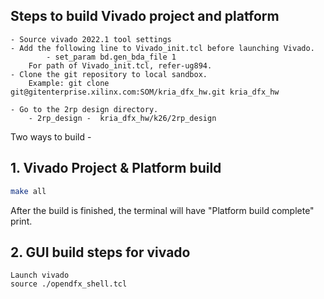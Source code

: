 ## Steps to build Vivado project and platform 
```
- Source vivado 2022.1 tool settings
- Add the following line to Vivado_init.tcl before launching Vivado.
       	- set_param bd.gen_bda_file 1
	For path of Vivado_init.tcl, refer-ug894.
- Clone the git repository to local sandbox.
	Example: git clone git@gitenterprise.xilinx.com:SOM/kria_dfx_hw.git kria_dfx_hw
	
- Go to the 2rp design directory.
	- 2rp_design -  kria_dfx_hw/k26/2rp_design
```

Two ways to build -
## 1. Vivado Project & Platform build

```bash
make all
```
After the build is finished, the terminal will have "Platform build complete" print. 

## 2. GUI build steps for vivado
```
Launch vivado 
source ./opendfx_shell.tcl 
```
